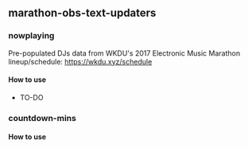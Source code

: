 ## marathon-obs-text-updaters

### nowplaying
Pre-populated DJs data from WKDU's 2017 Electronic Music Marathon lineup/schedule: https://wkdu.xyz/schedule

#### How to use

* TO-DO

### countdown-mins

#### How to use